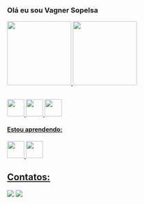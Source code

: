 ### Olá eu sou Vagner Sopelsa

<div>
<a href="https://github.com/VagnerSopelsa">
<img loading="lazy" height="150em" src="https://github-readme-stats.vercel.app/api/top-langs/?username=VagnerSopelsa&layout=compact&langs_count=7&theme=dracula"/> 
<img loading="lazy" height="150em" src="https://github-readme-stats.vercel.app/api?username=VagnerSopelsa&show_icons=true&theme=dracula&include_all_commits=true&count_private=true"/>
</div>

##

<img loading="lazy" src="https://cdn.jsdelivr.net/gh/devicons/devicon/icons/oracle/oracle-original.svg" width="40" height="40"/> <img loading="lazy" src="https://cdn.jsdelivr.net/gh/devicons/devicon/icons/postgresql/postgresql-original.svg" width="40" height="40"/>  <img loading="lazy" src="https://cdn.jsdelivr.net/gh/devicons/devicon/icons/git/git-original.svg" width="40" height="40"/>  

#### Estou aprendendo:
<img loading="lazy" src="https://cdn.jsdelivr.net/gh/devicons/devicon/icons/python/python-original.svg" width="40" height="40"/> <img loading="lazy" src="https://cdn.jsdelivr.net/gh/devicons/devicon/icons/java/java-original.svg" width="40" height="40"/>

## Contatos:

<div>

<a href = "mailto:vagnersopelsa@gmail.com"><img loading="lazy" src="https://img.shields.io/badge/Gmail-D14836?style=for-the-badge&logo=gmail&logoColor=white" target="_blank"></a>
<a href="https://www.linkedin.com/in/vagner-sopelsa-9898a012b" target="_blank"><img loading="lazy" src="https://img.shields.io/badge/-LinkedIn-%230077B5?style=for-the-badge&logo=linkedin&logoColor=white" target="_blank"></a>   
</div>
          
       
           
          
 
          
            
          
